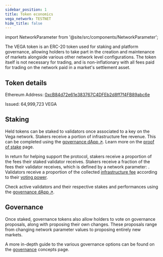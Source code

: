```yaml
---
sidebar_position: 1
title: Token economics
vega_network: TESTNET
hide_title: false
---
```


import NetworkParameter from '@site/src/components/NetworkParameter';

The VEGA token is an ERC-20 token used for staking and platform governance, allowing holders to take part in the creation and maintenance of markets alongside various other network level configurations. The token itself is not necessary for trading, and is non-inflationary with all fees paid for trading on the network paid in a market's settlement asset.

## Token details

Ethereum Address: [0xcB84d72e61e383767C4DFEb2d8ff7f4FB89abc6e](https://etherscan.io/address/0xcB84d72e61e383767C4DFEb2d8ff7f4FB89abc6e)

Issued: 64,999,723 VEGA

## Staking

Held tokens can be staked to validators once associated to a key on the Vega network. Stakers receive a portion of infrastructure fee revenue. This can be completed using the [governance dApp ↗](https://token.vega.xyz/validators). Learn more on the [proof of stake](../concepts/chain/proof-of-stake.md) page.
 
In return for helping support the protocol, stakers receive a proportion of the fees their staked validator receives. Stakers receive a fraction of the fees their validator receives, which is defined by a network parameter: <NetworkParameter frontMatter={frontMatter} param="reward.staking.delegation.delegatorShare" />. Validators receive a proportion of the collected [infrastructure fee](../concepts/trading-framework/fees.md#infrastructure-fee) according to their [voting power](../concepts/chain/validator-scores-and-rewards.md).

Check active validators and their respective stakes and performances using the [governance dApp ↗](https://token.vega.xyz/validators). 

## Governance

Once staked, governance tokens also allow holders to vote on governance proposals, along with proposing their own changes. These proposals range from changing network parameter values to proposing entirely new markets. 

A more in-depth guide to the various governance options can be found on the [governance](../concepts/governance/index.md) concepts page.